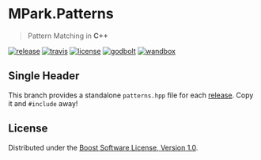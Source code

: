 # MPark.Patterns

> Pattern Matching in __C++__

[![release][badge.release]][release]
[![travis][badge.travis]][travis]
[![license][badge.license]][license]
[![godbolt][badge.godbolt]][godbolt]
[![wandbox][badge.wandbox]][wandbox]

[badge.release]: https://img.shields.io/github/release/mpark/patterns.svg
[badge.travis]: https://travis-ci.org/mpark/patterns.svg?branch=master
[badge.license]: http://img.shields.io/badge/license-boost-blue.svg
[badge.godbolt]: https://img.shields.io/badge/try%20it-on%20godbolt-222266.svg
[badge.wandbox]: https://img.shields.io/badge/try%20it-on%20wandbox-5cb85c.svg

[release]: https://github.com/mpark/patterns/releases/latest
[travis]: https://travis-ci.org/mpark/patterns
[license]: https://github.com/mpark/patterns/blob/master/LICENSE.md
[godbolt]: https://godbolt.org/g/QXqY1o
[wandbox]: https://wandbox.org/permlink/xAgD8i8R43Ge6k9I

## Single Header

This branch provides a standalone `patterns.hpp` file for each
[release](https://github.com/mpark/patterns/releases).
Copy it and `#include` away!

## License

Distributed under the [Boost Software License, Version 1.0](LICENSE.md).
